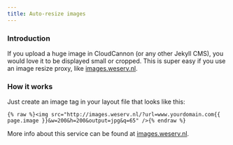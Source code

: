 ```yaml
---
title: Auto-resize images
---
```


### Introduction

If you upload a huge image in CloudCannon (or any other Jekyll CMS), you would love it to be displayed small or cropped. This is super easy if you use an image resize proxy, like [images.weserv.nl](https://images.weserv.nl/). 

### How it works

Just create an image tag in your layout file that looks like this:

```
{% raw %}<img src="http://images.weserv.nl/?url=www.yourdomain.com{{ page.image }}&w=200&h=200&output=jpg&q=65" />{% endraw %}
```

More info about this service can be found at [images.weserv.nl](https://images.weserv.nl/).